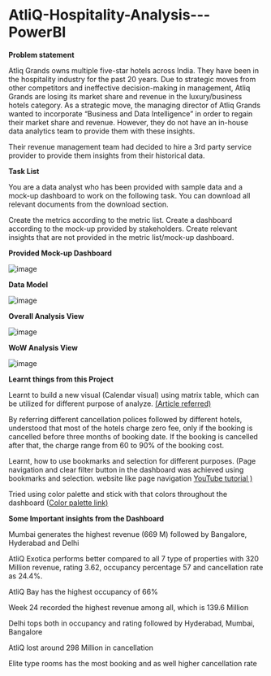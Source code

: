 # AtliQ-Hospitality-Analysis---PowerBI

**Problem statement**

Atliq Grands owns multiple five-star hotels across India. They have been in the hospitality industry for the past 20 years. Due to strategic moves from other competitors and ineffective decision-making in management, Atliq Grands are losing its market share and revenue in the luxury/business hotels category. As a strategic move, the managing director of Atliq Grands wanted to incorporate “Business and Data Intelligence” in order to regain their market share and revenue. However, they do not have an in-house data analytics team to provide them with these insights.

Their revenue management team had decided to hire a 3rd party service provider to provide them insights from their historical data.

**Task List**

You are a data analyst who has been provided with sample data and a mock-up dashboard to work on the following task. You can download all relevant documents from the download section.

Create the metrics according to the metric list.
Create a dashboard according to the mock-up provided by stakeholders.
Create relevant insights that are not provided in the metric list/mock-up dashboard.

**Provided Mock-up Dashboard**

![image](https://github.com/Gyaneshwar16/AtliQ-Hospitality-Analysis---PowerBI/assets/139397600/f91424ef-7eb8-484d-823b-50fe73eeea5a)


**Data Model**

![image](https://github.com/Gyaneshwar16/AtliQ-Hospitality-Analysis---PowerBI/assets/139397600/6c578c46-7429-4e12-9fe5-b5f55aae80f4)

**Overall Analysis View**

![image](https://github.com/Gyaneshwar16/AtliQ-Hospitality-Analysis---PowerBI/assets/139397600/0546a296-bf63-43b1-bc4e-7866fbf4d7d1)


**WoW Analysis View**

![image](https://github.com/Gyaneshwar16/AtliQ-Hospitality-Analysis---PowerBI/assets/139397600/3ceefd56-7aec-404c-bb4f-492470cbf95b)



**Learnt things from this Project**

Learnt to build a new visual (Calendar visual) using matrix table, which can be utilized for different purpose of analyze. [(Article referred)](https://www.linkedin.com/pulse/calendar-matrix-syed-ahmed-ali/?trackingId=VgyLpo%2BYxVRs8tD03PXcPQ%3D%3D)

By referring different cancellation polices followed by different hotels, understood that most of the hotels charge zero fee, only if the booking is cancelled before three months of booking date. If the booking is cancelled after that, the charge range from 60 to 90% of the booking cost.

Learnt, how to use bookmarks and selection for different purposes. (Page navigation and clear filter button in the dashboard was achieved using bookmarks and selection. website like page navigation [YouTube tutorial )](https://www.youtube.com/watch?v=xCSYLrcLW00)

Tried using color palette and stick with that colors throughout the dashboard ([Color palette link)](https://colorhunt.co/palette/06113cff8c32ddddddeeeeee)

**Some Important insights from the Dashboard**

Mumbai generates the highest revenue (669 M) followed by Bangalore, Hyderabad and Delhi

AtliQ Exotica performs better compared to all 7 type of properties with 320 Million revenue, rating 3.62, occupancy percentage 57 and cancellation rate as 24.4%.

AtliQ Bay has the highest occupancy of 66%

Week 24 recorded the highest revenue among all, which is 139.6 Million

Delhi tops both in occupancy and rating followed by Hyderabad, Mumbai, Bangalore

AtliQ lost around 298 Million in cancellation

Elite type rooms has the most booking and as well higher cancellation rate
